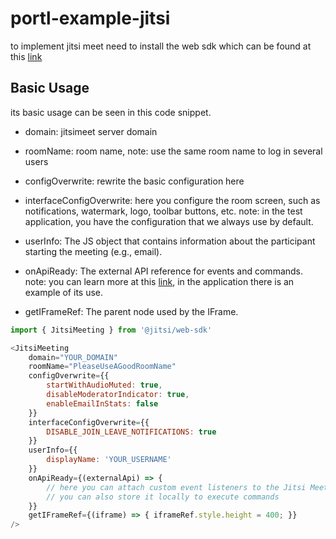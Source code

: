 # portl-example-jitsi

to implement jitsi meet need to install the web sdk which can be found at this [link](https://jitsi.github.io/handbook/docs/dev-guide/dev-guide-web-sdk)

## Basic Usage

its basic usage can be seen in this code snippet.

* domain: jitsimeet server domain
* roomName: room name, note: use the same room name to log in several users
* configOverwrite: rewrite the basic configuration here
* interfaceConfigOverwrite: here you configure the room screen, such as notifications, watermark, logo, toolbar buttons, etc. note: in the test application, you have the configuration that we always use by default.
* userInfo: The JS object that contains information about the participant starting the meeting (e.g., email).
* onApiReady: The external API reference for events and commands. note: you can learn more at this [link](https://jitsi.github.io/handbook/docs/dev-guide/dev-guide-iframe), in the application there is an example of its use.

* getIFrameRef: The parent node used by the IFrame.

```js
import { JitsiMeeting } from '@jitsi/web-sdk'

<JitsiMeeting
    domain="YOUR_DOMAIN"
    roomName="PleaseUseAGoodRoomName"
    configOverwrite={{
        startWithAudioMuted: true,
        disableModeratorIndicator: true,
        enableEmailInStats: false
    }}
    interfaceConfigOverwrite={{
        DISABLE_JOIN_LEAVE_NOTIFICATIONS: true
    }}
    userInfo={{
        displayName: 'YOUR_USERNAME'
    }}
    onApiReady={(externalApi) => {
        // here you can attach custom event listeners to the Jitsi Meet External API
        // you can also store it locally to execute commands
    }}
    getIFrameRef={(iframe) => { iframeRef.style.height = 400; }}
/>

```
